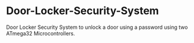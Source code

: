 # Door-Locker-Security-System
Door Locker Security System to unlock a door using a password using two ATmega32 Microcontrollers.
